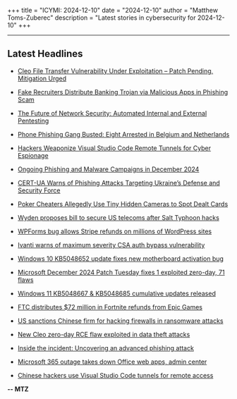 +++
title = "ICYMI: 2024-12-10"
date = "2024-12-10"
author = "Matthew Toms-Zuberec"
description = "Latest stories in cybersecurity for 2024-12-10"
+++

---------------------------------------------------------------------------
## Latest Headlines
- [Cleo File Transfer Vulnerability Under Exploitation – Patch Pending, Mitigation Urged](https://thehackernews.com/2024/12/cleo-file-transfer-vulnerability-under.html)

- [Fake Recruiters Distribute Banking Trojan via Malicious Apps in Phishing Scam](https://thehackernews.com/2024/12/fake-recruiters-distribute-banking.html)

- [The Future of Network Security: Automated Internal and External Pentesting](https://thehackernews.com/2024/12/the-future-of-network-security.html)

- [Phone Phishing Gang Busted: Eight Arrested in Belgium and Netherlands](https://thehackernews.com/2024/12/phone-phishing-gang-busted-eight.html)

- [Hackers Weaponize Visual Studio Code Remote Tunnels for Cyber Espionage](https://thehackernews.com/2024/12/hackers-weaponize-visual-studio-code.html)

- [Ongoing Phishing and Malware Campaigns in December 2024](https://thehackernews.com/2024/12/ongoing-phishing-and-malware-campaigns.html)

- [CERT-UA Warns of Phishing Attacks Targeting Ukraine’s Defense and Security Force](https://thehackernews.com/2024/12/cert-ua-warns-of-phishing-attacks.html)

- [Poker Cheaters Allegedly Use Tiny Hidden Cameras to Spot Dealt Cards](https://www.wired.com/story/miniature-camera-poker-cheating/)

- [Wyden proposes bill to secure US telecoms after Salt Typhoon hacks](https://www.bleepingcomputer.com/news/security/wyden-proposes-bill-to-secure-us-telecoms-after-salt-typhoon-hacks/)

- [WPForms bug allows Stripe refunds on millions of WordPress sites](https://www.bleepingcomputer.com/news/security/wpforms-bug-allows-stripe-refunds-on-millions-of-wordpress-sites/)

- [Ivanti warns of maximum severity CSA auth bypass vulnerability](https://www.bleepingcomputer.com/news/security/ivanti-warns-of-maximum-severity-csa-auth-bypass-vulnerability/)

- [Windows 10 KB5048652 update fixes new motherboard activation bug](https://www.bleepingcomputer.com/news/microsoft/windows-10-kb5048652-update-fixes-new-motherboard-activation-bug/)

- [Microsoft December 2024 Patch Tuesday fixes 1 exploited zero-day, 71 flaws](https://www.bleepingcomputer.com/news/microsoft/microsoft-december-2024-patch-tuesday-fixes-1-exploited-zero-day-71-flaws/)

- [Windows 11 KB5048667 & KB5048685 cumulative updates released](https://www.bleepingcomputer.com/news/microsoft/windows-11-kb5048667-and-kb5048685-cumulative-updates-released/)

- [FTC distributes $72 million in Fortnite refunds from Epic Games](https://www.bleepingcomputer.com/news/gaming/ftc-distributes-72-million-in-fortnite-refunds-from-epic-games/)

- [US sanctions Chinese firm for hacking firewalls in ransomware attacks](https://www.bleepingcomputer.com/news/security/us-sanctions-chinese-firm-for-hacking-firewalls-in-ragnarok-ransomware-attacks/)

- [New Cleo zero-day RCE flaw exploited in data theft attacks](https://www.bleepingcomputer.com/news/security/new-cleo-zero-day-rce-flaw-exploited-in-data-theft-attacks/)

- [Inside the incident: Uncovering an advanced phishing attack](https://www.bleepingcomputer.com/news/security/inside-the-incident-uncovering-an-advanced-phishing-attack/)

- [Microsoft 365 outage takes down Office web apps, admin center](https://www.bleepingcomputer.com/news/microsoft/microsoft-365-outage-takes-down-office-web-apps-admin-center/)

- [Chinese hackers use Visual Studio Code tunnels for remote access](https://www.bleepingcomputer.com/news/security/chinese-hackers-use-visual-studio-code-tunnels-for-remote-access/)

**-- MTZ**